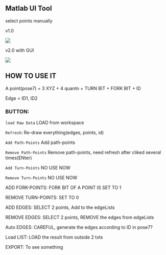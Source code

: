 ## Matlab UI Tool

select points manually

v1.0

![](https://github.com/ZJUYH/topological_path_planner/raw/master/img/img.png)

v2.0 with GUI

![](https://github.com/ZJUYH/topological_path_planner/raw/master/img/vvv.png)

## HOW TO USE IT

A point(pose7) = 3 XYZ + 4 quantn + TURN BIT + FORK BIT + ID

Edge = ID1, ID2

### BUTTON:

`load Raw Data`	LOAD from workspace

`Refresh`:		Re-draw everything(edges, points, id)

`Add Path-Points`	Add path-points

`Remove Path-Points`	Remove path-points, need refresh after cliked several times(ENter)

`Add Turn-Points`	NO USE NOW

`Remove Turn-Points`	NO USE NOW

ADD FORK-POINTS:	FORK BIT OF A POINT IS SET TO 1

REMOVE TURN-POINTS:	SET TO 0

ADD EDGES: 		SELECT 2 points, Add to the edgeLists

REMOVE EDGES:		SELECT 2 points, REMOVE the edges from edgeLists

Auto EDGES:  		CAREFUL, generate the edges according to ID in pose7?

Load LIST:		LOAD the result from outside 2 txts

EXPORT:			To see something

